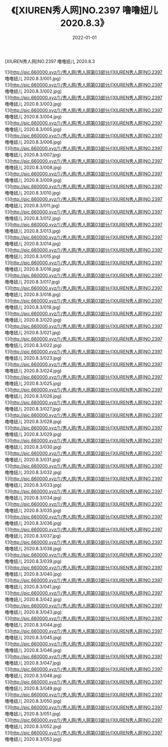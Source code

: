 ﻿---
layout: post
title:  《[XIUREN秀人网]NO.2397 噜噜妞儿 2020.8.3》
date:   2022-01-01
img: http://pic.660000.xyz/1:/秀人网/秀人网第03部分/[XIUREN秀人网]NO.2397 噜噜妞儿 2020.8.3/000.jpg
categories: [美女, 清纯, 唯美]
---

[XIUREN秀人网]NO.2397 噜噜妞儿 2020.8.3

 ![](http://pic.660000.xyz/1:/秀人网/秀人网第03部分/[XIUREN秀人网]NO.2397 噜噜妞儿 2020.8.3/001.jpg) <br>![](http://pic.660000.xyz/1:/秀人网/秀人网第03部分/[XIUREN秀人网]NO.2397 噜噜妞儿 2020.8.3/002.jpg) <br>![](http://pic.660000.xyz/1:/秀人网/秀人网第03部分/[XIUREN秀人网]NO.2397 噜噜妞儿 2020.8.3/003.jpg) <br>![](http://pic.660000.xyz/1:/秀人网/秀人网第03部分/[XIUREN秀人网]NO.2397 噜噜妞儿 2020.8.3/004.jpg) <br>![](http://pic.660000.xyz/1:/秀人网/秀人网第03部分/[XIUREN秀人网]NO.2397 噜噜妞儿 2020.8.3/005.jpg) <br>![](http://pic.660000.xyz/1:/秀人网/秀人网第03部分/[XIUREN秀人网]NO.2397 噜噜妞儿 2020.8.3/006.jpg) <br>![](http://pic.660000.xyz/1:/秀人网/秀人网第03部分/[XIUREN秀人网]NO.2397 噜噜妞儿 2020.8.3/007.jpg) <br>![](http://pic.660000.xyz/1:/秀人网/秀人网第03部分/[XIUREN秀人网]NO.2397 噜噜妞儿 2020.8.3/008.jpg) <br>![](http://pic.660000.xyz/1:/秀人网/秀人网第03部分/[XIUREN秀人网]NO.2397 噜噜妞儿 2020.8.3/009.jpg) <br>![](http://pic.660000.xyz/1:/秀人网/秀人网第03部分/[XIUREN秀人网]NO.2397 噜噜妞儿 2020.8.3/010.jpg) <br>![](http://pic.660000.xyz/1:/秀人网/秀人网第03部分/[XIUREN秀人网]NO.2397 噜噜妞儿 2020.8.3/011.jpg) <br>![](http://pic.660000.xyz/1:/秀人网/秀人网第03部分/[XIUREN秀人网]NO.2397 噜噜妞儿 2020.8.3/012.jpg) <br>![](http://pic.660000.xyz/1:/秀人网/秀人网第03部分/[XIUREN秀人网]NO.2397 噜噜妞儿 2020.8.3/013.jpg) <br>![](http://pic.660000.xyz/1:/秀人网/秀人网第03部分/[XIUREN秀人网]NO.2397 噜噜妞儿 2020.8.3/014.jpg) <br>![](http://pic.660000.xyz/1:/秀人网/秀人网第03部分/[XIUREN秀人网]NO.2397 噜噜妞儿 2020.8.3/015.jpg) <br>![](http://pic.660000.xyz/1:/秀人网/秀人网第03部分/[XIUREN秀人网]NO.2397 噜噜妞儿 2020.8.3/016.jpg) <br>![](http://pic.660000.xyz/1:/秀人网/秀人网第03部分/[XIUREN秀人网]NO.2397 噜噜妞儿 2020.8.3/017.jpg) <br>![](http://pic.660000.xyz/1:/秀人网/秀人网第03部分/[XIUREN秀人网]NO.2397 噜噜妞儿 2020.8.3/018.jpg) <br>![](http://pic.660000.xyz/1:/秀人网/秀人网第03部分/[XIUREN秀人网]NO.2397 噜噜妞儿 2020.8.3/019.jpg) <br>![](http://pic.660000.xyz/1:/秀人网/秀人网第03部分/[XIUREN秀人网]NO.2397 噜噜妞儿 2020.8.3/020.jpg) <br>![](http://pic.660000.xyz/1:/秀人网/秀人网第03部分/[XIUREN秀人网]NO.2397 噜噜妞儿 2020.8.3/021.jpg) <br>![](http://pic.660000.xyz/1:/秀人网/秀人网第03部分/[XIUREN秀人网]NO.2397 噜噜妞儿 2020.8.3/022.jpg) <br>![](http://pic.660000.xyz/1:/秀人网/秀人网第03部分/[XIUREN秀人网]NO.2397 噜噜妞儿 2020.8.3/023.jpg) <br>![](http://pic.660000.xyz/1:/秀人网/秀人网第03部分/[XIUREN秀人网]NO.2397 噜噜妞儿 2020.8.3/024.jpg) <br>![](http://pic.660000.xyz/1:/秀人网/秀人网第03部分/[XIUREN秀人网]NO.2397 噜噜妞儿 2020.8.3/025.jpg) <br>![](http://pic.660000.xyz/1:/秀人网/秀人网第03部分/[XIUREN秀人网]NO.2397 噜噜妞儿 2020.8.3/026.jpg) <br>![](http://pic.660000.xyz/1:/秀人网/秀人网第03部分/[XIUREN秀人网]NO.2397 噜噜妞儿 2020.8.3/027.jpg) <br>![](http://pic.660000.xyz/1:/秀人网/秀人网第03部分/[XIUREN秀人网]NO.2397 噜噜妞儿 2020.8.3/028.jpg) <br>![](http://pic.660000.xyz/1:/秀人网/秀人网第03部分/[XIUREN秀人网]NO.2397 噜噜妞儿 2020.8.3/029.jpg) <br>![](http://pic.660000.xyz/1:/秀人网/秀人网第03部分/[XIUREN秀人网]NO.2397 噜噜妞儿 2020.8.3/030.jpg) <br>![](http://pic.660000.xyz/1:/秀人网/秀人网第03部分/[XIUREN秀人网]NO.2397 噜噜妞儿 2020.8.3/031.jpg) <br>![](http://pic.660000.xyz/1:/秀人网/秀人网第03部分/[XIUREN秀人网]NO.2397 噜噜妞儿 2020.8.3/032.jpg) <br>![](http://pic.660000.xyz/1:/秀人网/秀人网第03部分/[XIUREN秀人网]NO.2397 噜噜妞儿 2020.8.3/033.jpg) <br>![](http://pic.660000.xyz/1:/秀人网/秀人网第03部分/[XIUREN秀人网]NO.2397 噜噜妞儿 2020.8.3/034.jpg) <br>![](http://pic.660000.xyz/1:/秀人网/秀人网第03部分/[XIUREN秀人网]NO.2397 噜噜妞儿 2020.8.3/035.jpg) <br>![](http://pic.660000.xyz/1:/秀人网/秀人网第03部分/[XIUREN秀人网]NO.2397 噜噜妞儿 2020.8.3/036.jpg) <br>![](http://pic.660000.xyz/1:/秀人网/秀人网第03部分/[XIUREN秀人网]NO.2397 噜噜妞儿 2020.8.3/037.jpg) <br>![](http://pic.660000.xyz/1:/秀人网/秀人网第03部分/[XIUREN秀人网]NO.2397 噜噜妞儿 2020.8.3/038.jpg) <br>![](http://pic.660000.xyz/1:/秀人网/秀人网第03部分/[XIUREN秀人网]NO.2397 噜噜妞儿 2020.8.3/039.jpg) <br>![](http://pic.660000.xyz/1:/秀人网/秀人网第03部分/[XIUREN秀人网]NO.2397 噜噜妞儿 2020.8.3/040.jpg) <br>![](http://pic.660000.xyz/1:/秀人网/秀人网第03部分/[XIUREN秀人网]NO.2397 噜噜妞儿 2020.8.3/041.jpg) <br>![](http://pic.660000.xyz/1:/秀人网/秀人网第03部分/[XIUREN秀人网]NO.2397 噜噜妞儿 2020.8.3/042.jpg) <br>![](http://pic.660000.xyz/1:/秀人网/秀人网第03部分/[XIUREN秀人网]NO.2397 噜噜妞儿 2020.8.3/043.jpg) <br>![](http://pic.660000.xyz/1:/秀人网/秀人网第03部分/[XIUREN秀人网]NO.2397 噜噜妞儿 2020.8.3/044.jpg) <br>![](http://pic.660000.xyz/1:/秀人网/秀人网第03部分/[XIUREN秀人网]NO.2397 噜噜妞儿 2020.8.3/045.jpg) <br>![](http://pic.660000.xyz/1:/秀人网/秀人网第03部分/[XIUREN秀人网]NO.2397 噜噜妞儿 2020.8.3/046.jpg) <br>![](http://pic.660000.xyz/1:/秀人网/秀人网第03部分/[XIUREN秀人网]NO.2397 噜噜妞儿 2020.8.3/047.jpg) <br>![](http://pic.660000.xyz/1:/秀人网/秀人网第03部分/[XIUREN秀人网]NO.2397 噜噜妞儿 2020.8.3/048.jpg) <br>![](http://pic.660000.xyz/1:/秀人网/秀人网第03部分/[XIUREN秀人网]NO.2397 噜噜妞儿 2020.8.3/049.jpg) <br>![](http://pic.660000.xyz/1:/秀人网/秀人网第03部分/[XIUREN秀人网]NO.2397 噜噜妞儿 2020.8.3/050.jpg) <br>![](http://pic.660000.xyz/1:/秀人网/秀人网第03部分/[XIUREN秀人网]NO.2397 噜噜妞儿 2020.8.3/051.jpg) <br>![](http://pic.660000.xyz/1:/秀人网/秀人网第03部分/[XIUREN秀人网]NO.2397 噜噜妞儿 2020.8.3/052.jpg) <br>![](http://pic.660000.xyz/1:/秀人网/秀人网第03部分/[XIUREN秀人网]NO.2397 噜噜妞儿 2020.8.3/053.jpg) <br>